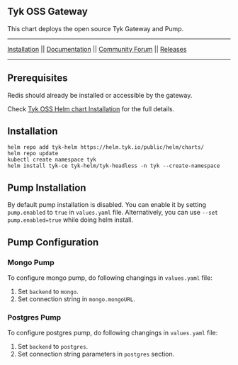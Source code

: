 ## Tyk OSS Gateway
This chart deploys the open source Tyk Gateway and Pump.

---

[Installation](https://tyk.io/docs/apim/open-source/installation/) || [Documentation](https://tyk.io/docs) || [Community Forum](https://community.tyk.io/) || [Releases](https://hub.docker.com/r/tykio/tyk-gateway/tags?page=1&ordering=last_updated)

---

## Prerequisites
Redis should already be installed or accessible by the gateway.

Check [Tyk OSS Helm chart Installation](https://tyk.io/docs/tyk-oss/ce-helm-chart/) for the full details.

## Installation

	helm repo add tyk-helm https://helm.tyk.io/public/helm/charts/
	helm repo update
	kubectl create namespace tyk
	helm install tyk-ce tyk-helm/tyk-headless -n tyk --create-namespace

## Pump Installation
By default pump installation is disabled. You can enable it by setting `pump.enabled` to `true` in `values.yaml` file.
Alternatively, you can use `--set pump.enabled=true` while doing helm install.

## Pump Configuration
### Mongo Pump

To configure mongo pump, do following changings in `values.yaml` file:
1. Set `backend` to `mongo`.
2. Set connection string in `mongo.mongoURL`.


### Postgres Pump
To configure postgres pump, do following changings in `values.yaml` file:
1. Set `backend` to `postgres`.
2. Set connection string parameters in `postgres` section.
